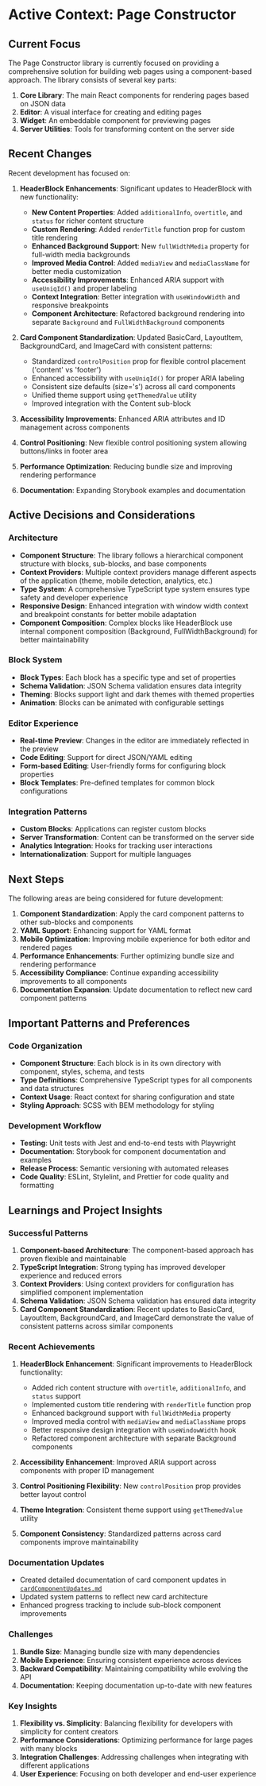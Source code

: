 # Active Context: Page Constructor

## Current Focus

The Page Constructor library is currently focused on providing a comprehensive solution for building web pages using a component-based approach. The library consists of several key parts:

1. **Core Library**: The main React components for rendering pages based on JSON data
2. **Editor**: A visual interface for creating and editing pages
3. **Widget**: An embeddable component for previewing pages
4. **Server Utilities**: Tools for transforming content on the server side

## Recent Changes

Recent development has focused on:

1. **HeaderBlock Enhancements**: Significant updates to HeaderBlock with new functionality:

   - **New Content Properties**: Added `additionalInfo`, `overtitle`, and `status` for richer content structure
   - **Custom Rendering**: Added `renderTitle` function prop for custom title rendering
   - **Enhanced Background Support**: New `fullWidthMedia` property for full-width media backgrounds
   - **Improved Media Control**: Added `mediaView` and `mediaClassName` for better media customization
   - **Accessibility Improvements**: Enhanced ARIA support with `useUniqId()` and proper labeling
   - **Context Integration**: Better integration with `useWindowWidth` and responsive breakpoints
   - **Component Architecture**: Refactored background rendering into separate `Background` and `FullWidthBackground` components

2. **Card Component Standardization**: Updated BasicCard, LayoutItem, BackgroundCard, and ImageCard with consistent patterns:

   - Standardized `controlPosition` prop for flexible control placement ('content' vs 'footer')
   - Enhanced accessibility with `useUniqId()` for proper ARIA labeling
   - Consistent size defaults (size='s') across all card components
   - Unified theme support using `getThemedValue` utility
   - Improved integration with the Content sub-block

3. **Accessibility Improvements**: Enhanced ARIA attributes and ID management across components
4. **Control Positioning**: New flexible control positioning system allowing buttons/links in footer area
5. **Performance Optimization**: Reducing bundle size and improving rendering performance
6. **Documentation**: Expanding Storybook examples and documentation

## Active Decisions and Considerations

### Architecture

- **Component Structure**: The library follows a hierarchical component structure with blocks, sub-blocks, and base components
- **Context Providers**: Multiple context providers manage different aspects of the application (theme, mobile detection, analytics, etc.)
- **Type System**: A comprehensive TypeScript type system ensures type safety and developer experience
- **Responsive Design**: Enhanced integration with window width context and breakpoint constants for better mobile adaptation
- **Component Composition**: Complex blocks like HeaderBlock use internal component composition (Background, FullWidthBackground) for better maintainability

### Block System

- **Block Types**: Each block has a specific type and set of properties
- **Schema Validation**: JSON Schema validation ensures data integrity
- **Theming**: Blocks support light and dark themes with themed properties
- **Animation**: Blocks can be animated with configurable settings

### Editor Experience

- **Real-time Preview**: Changes in the editor are immediately reflected in the preview
- **Code Editing**: Support for direct JSON/YAML editing
- **Form-based Editing**: User-friendly forms for configuring block properties
- **Block Templates**: Pre-defined templates for common block configurations

### Integration Patterns

- **Custom Blocks**: Applications can register custom blocks
- **Server Transformation**: Content can be transformed on the server side
- **Analytics Integration**: Hooks for tracking user interactions
- **Internationalization**: Support for multiple languages

## Next Steps

The following areas are being considered for future development:

1. **Component Standardization**: Apply the card component patterns to other sub-blocks and components
2. **YAML Support**: Enhancing support for YAML format
3. **Mobile Optimization**: Improving mobile experience for both editor and rendered pages
4. **Performance Enhancements**: Further optimizing bundle size and rendering performance
5. **Accessibility Compliance**: Continue expanding accessibility improvements to all components
6. **Documentation Expansion**: Update documentation to reflect new card component patterns

## Important Patterns and Preferences

### Code Organization

- **Component Structure**: Each block is in its own directory with component, styles, schema, and tests
- **Type Definitions**: Comprehensive TypeScript types for all components and data structures
- **Context Usage**: React context for sharing configuration and state
- **Styling Approach**: SCSS with BEM methodology for styling

### Development Workflow

- **Testing**: Unit tests with Jest and end-to-end tests with Playwright
- **Documentation**: Storybook for component documentation and examples
- **Release Process**: Semantic versioning with automated releases
- **Code Quality**: ESLint, Stylelint, and Prettier for code quality and formatting

## Learnings and Project Insights

### Successful Patterns

1. **Component-based Architecture**: The component-based approach has proven flexible and maintainable
2. **TypeScript Integration**: Strong typing has improved developer experience and reduced errors
3. **Context Providers**: Using context providers for configuration has simplified component implementation
4. **Schema Validation**: JSON Schema validation has ensured data integrity
5. **Card Component Standardization**: Recent updates to BasicCard, LayoutItem, BackgroundCard, and ImageCard demonstrate the value of consistent patterns across similar components

### Recent Achievements

1. **HeaderBlock Enhancement**: Significant improvements to HeaderBlock functionality:

   - Added rich content structure with `overtitle`, `additionalInfo`, and `status` support
   - Implemented custom title rendering with `renderTitle` function prop
   - Enhanced background support with `fullWidthMedia` property
   - Improved media control with `mediaView` and `mediaClassName` props
   - Better responsive design integration with `useWindowWidth` hook
   - Refactored component architecture with separate Background components

2. **Accessibility Enhancement**: Improved ARIA support across components with proper ID management
3. **Control Positioning Flexibility**: New `controlPosition` prop provides better layout control
4. **Theme Integration**: Consistent theme support using `getThemedValue` utility
5. **Component Consistency**: Standardized patterns across card components improve maintainability

### Documentation Updates

- Created detailed documentation of card component updates in [`cardComponentUpdates.md`](cardComponentUpdates.md)
- Updated system patterns to reflect new card architecture
- Enhanced progress tracking to include sub-block component improvements

### Challenges

1. **Bundle Size**: Managing bundle size with many dependencies
2. **Mobile Experience**: Ensuring consistent experience across devices
3. **Backward Compatibility**: Maintaining compatibility while evolving the API
4. **Documentation**: Keeping documentation up-to-date with new features

### Key Insights

1. **Flexibility vs. Simplicity**: Balancing flexibility for developers with simplicity for content creators
2. **Performance Considerations**: Optimizing performance for large pages with many blocks
3. **Integration Challenges**: Addressing challenges when integrating with different applications
4. **User Experience**: Focusing on both developer and end-user experience
